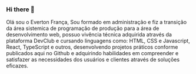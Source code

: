 ### Hi there 👋

Olá sou o Everton França,
Sou formado em administração e fiz a transição da área sistemica de programação de produção para a área de desenvolvimento web, possuo vivência técnica adquirida através da plataforma DevClub e cursando linguagens como: HTML, CSS e Javascript, React, TypeScript e outros, desenvolvendo projetos práticos conforme publicados aqui no Github e adquirindo habilidades em compreender e satisfazer as necessidades dos usuários e clientes através de soluções eficazes.


